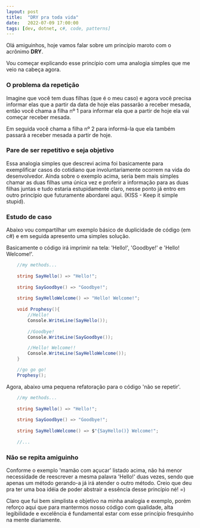 ```yaml
---
layout: post
title:  "DRY pra toda vida"
date:   2022-07-09 17:00:00
tags: [dev, dotnet, c#, code, patterns]
---
```


Olá amiguinhos, hoje vamos falar sobre um princípio maroto com o acrônimo <b>DRY</b>. 

Vou começar explicando esse princípio com uma analogia simples que me veio na cabeça agora.

### O problema da repetição

Imagine que você tem duas filhas (que é o meu caso) e agora você precisa informar elas que a partir da data de hoje elas passarão a receber mesada, então você chama a filha nº 1 para informar ela que a partir de hoje ela vai começar receber mesada. 

Em seguida você chama a filha nº 2 para informá-la que ela também passará a receber mesada a partir de hoje.

### Pare de ser repetitivo e seja objetivo

Essa analogia simples que descrevi acima foi basicamente para exemplificar casos do cotidiano que involuntariamente ocorrem na vida do desenvolvedor. Ainda sobre o exemplo acima, seria bem mais simples chamar as duas filhas uma única vez e proferir a informação para as duas filhas juntas e tudo estaria estupidamente claro, nesse ponto já entro em outro princípio que futuramente abordarei aqui. (KISS - Keep it simple stupid).

### Estudo de caso

Abaixo vou compartilhar um exemplo básico de duplicidade de código (em c#) e em seguida apresento uma simples solução.

Basicamente o código irá imprimir na tela: 'Hello!', 'Goodbye!' e 'Hello! Welcome!'.

```cs
    //my methods...
    
    string SayHello() => "Hello!";
	
	string SayGoodbye() => "Goodbye!";    
	
	string SayHelloWelcome() => "Hello! Welcome!";
	
    void Prophesy(){
        //Hello!
        Console.WriteLine(SayHello());
        
        //Goodbye!
        Console.WriteLine(SayGoodbye());

        //Hello! Welcome!!
        Console.WriteLine(SayHelloWelcome());
    }

    //go go go!
    Prophesy();
```

Agora, abaixo uma pequena refatoração para o código 'não se repetir'.

```cs
    //my methods...
    
    string SayHello() => "Hello!";
	
	string SayGoodbye() => "Goodbye!";    
	
	string SayHelloWelcome() => $"{SayHello()} Welcome!";
	
    //...
```

### Não se repita amiguinho

Conforme o exemplo 'mamão com açucar' listado acima, não há menor necessidade de reescrever a mesma palavra 'Hello!' duas vezes, sendo que apenas um método gerando-a já irá atender o outro método. Creio que deu pra ter uma boa idéia de poder abstrair a essência desse princípio né! =)

Claro que fui bem simplista e objetivo na minha analogia e exemplo, porém reforço aqui que para mantermos nosso código com qualidade, alta legibilidade e excelência é fundamental estar com esse princípio fresquinho na mente diariamente.